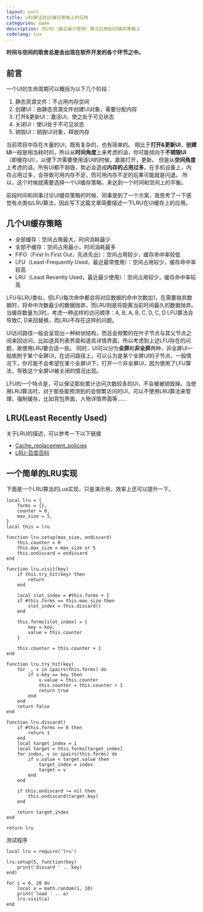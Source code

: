 ```yaml
---
layout: post
title: LRU算法在UI缓存策略上的应用
categories: Game
description: 将LRU（最近最少使用）算法应用到UI缓存策略上
codelang: lua
---
```


**时间与空间的取舍总是会出现在软件开发的各个环节之中。**

## 前言

一个UI的生命周期可以概括为以下几个阶段：

1.  静态资源文件：不占用内存空间
1.  创建UI：由静态资源文件创建UI对象，需要分配内存
1.  打开&更新UI：激活UI，使之处于可见状态
1.  关闭UI：使UI处于不可见状态
1.  销毁UI：销毁UI对象，释放内存

当前项目中存在大量的UI，既有复杂的，也有简单的。
相比于**打开&更新UI**，**创建UI**一般是相当耗时的，所以从**时间角度**上来考虑的话，你可能倾向于**不销毁UI**（即缓存UI），以便下次需要使用该UI的时候，直接打开，更新。
但是从**空间角度**上考虑的话，所有UI都不销毁，势必会造成**内存的占用过多**。在手机设备上，内存占用过多，会导致可用内存不足，而可用内存不足的后果可能就是闪退。
所以，这个时候就需要选择一个UI缓存策略，来达到一个时间和空间上的平衡。

前段时间和同事讨论UI缓存策略的时候，同事提到了一个方案，我思考了一下感觉有点类似LRU算法，因此写下这篇文章简要描述一下LRU在UI缓存上的应用。

## 几个UI缓存策略

*   全部缓存：空间占用最大，时间消耗最少
*   全部不缓存：空间占用最小，时间消耗最多
*   FIFO（First In First Out，先进先出）：空间占用较少，缓存命中率较低
*   LFU（Least-Frequently Used，最近最常使用）：空间占用较少，缓存命中率较高
*   LRU（Least Recently Used，最近最少使用）：空间占用较少，缓存命中率较高

LFU与LRU类似，但LFU每次命中都会将对应数据的命中次数加1，在需要抛弃数据时，将命中次数最少的数据抛弃，而LRU则是将距离当前时间最久的数据抛弃。
当缓存数量为3时，考虑一种这样的访问顺序：A, B, A, B, C, D, C, D
LFU算法会导致C, D来回替换，而LRU不存在这样的问题。

UI访问路径一般会呈现出一种树状结构，而且会频繁的在叶子节点与其父节点之间来回访问，比如道具列表界面和道具详情界面，所以考虑到上述LFU存在的问题，故使用LRU要合适一些。
同时，UI可以分为**全屏**和**非全屏**两种，非全屏UI一般依附于某个全屏UI，在访问路径上，可以认为是某个全屏UI的子节点，一般情况下，你可能不会希望在某个全屏UI下，打开一个非全屏UI，因为使用了LFU算法，导致这个全屏UI被关闭的情况出现。

LFU的一个特点是，可以保证那些累计访问次数较多的UI，不会被被销毁掉。当使用LRU算法时，对于那些能预测到的会频繁访问的UI，可以不使用LRU算法来管理，强制缓存，比如背包界面，人物详情界面等……

## LRU(Least Recently Used)

关于LRU的描述，可以参考一下以下链接

*   [Cache_replacement_policies](https://en.wikipedia.org/wiki/Cache_replacement_policies)
*   [LRU-百度百科](https://baike.baidu.com/link?url=BjOGTObL-7beUmxVcrPT_58YCCgw4htHKJabyFEbnlSl9tFIARCk-XF9rcE3_nWhL-cMVaiTaOeVhaPaewgu3K)

## 一个简单的LRU实现

下面是一个LRU算法的Lua实现，只是演示用，效率上还可以提升一下。
```
local lru = {
    forms = {},
    counter = 0,
    max_size = 5,
}
local this = lru

function lru.setup(max_size, ondiscard)
    this.counter = 0
    this.max_size = max_size or 5
    this.ondiscard = ondiscard
end

function lru.visit(key)
    if this.try_hit(key) then
        return
    end

    local slot_index = #this.forms + 1
    if #this.forms == this.max_size then
        slot_index = this.discard()
    end

    this.forms[slot_index] = {
        key = key,
        value = this.counter
    }

    this.counter = this.counter + 1
end

function lru.try_hit(key)
    for _, v in ipairs(this.forms) do
        if v.key == key then
            v.value = this.counter
            this.counter = this.counter + 1
            return true
        end
    end
    return false
end

function lru.discard()
    if #this.forms == 0 then
        return 1
    end
    local target_index = 1
    local target = this.forms[target_index]
    for index, v in ipairs(this.forms) do
        if v.value < target.value then
            target_index = index
            target = v
        end
    end

    if this.ondiscard ~= nil then
        this.ondiscard(target.key)
    end

    return target_index
end

return lru
```

测试程序
```
local lru = require('lru')

lru.setup(5, function(key)
    print('discard ' .. key)
end)

for i = 0, 20 do
    local a = math.random(1, 10)
    print('load ' .. a)
    lru.visit(a)
end

```